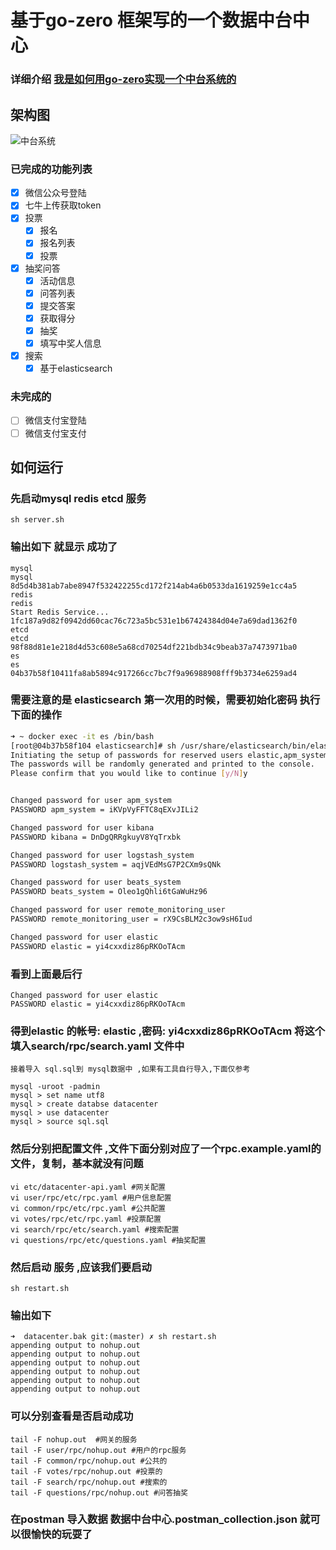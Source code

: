 # 基于go-zero 框架写的一个数据中台中心

### 详细介绍 [我是如何用go-zero实现一个中台系统的](https://www.cnblogs.com/jackluo/p/14148518.html)

## 架构图
![中台系统](https://img2020.cnblogs.com/blog/203395/202012/203395-20201217094615171-335437652.jpg "中台架构")

### 已完成的功能列表
- [x] 微信公众号登陆
- [x] 七牛上传获取token
- [x] 投票
    - [x] 报名
    - [x] 报名列表
    - [x] 投票
- [x] 抽奖问答
    - [x] 活动信息
    - [x] 问答列表
    - [x] 提交答案 
    - [x] 获取得分 
    - [x] 抽奖
    - [x] 填写中奖人信息    
- [x] 搜索
    - [x] 基于elasticsearch

### 未完成的        
- [ ] 微信支付宝登陆
- [ ] 微信支付宝支付

## 如何运行

### 先启动mysql redis etcd 服务
```shell
sh server.sh
```
### 输出如下 就显示 成功了
``` 
mysql
mysql
8d5d4b381ab7abe8947f532422255cd172f214ab4a6b0533da1619259e1cc4a5
redis
redis
Start Redis Service...
1fc187a9d82f0942dd60cac76c723a5bc531e1b67424384d04e7a69dad1362f0
etcd
etcd
98f88d81e1e218d4d53c608e5a68cd70254df221bdb34c9beab37a7473971ba0
es
es
04b37b58f10411fa8ab5894c917266cc7bc7f9a96988908fff9b3734e6259ad4
```
### 需要注意的是 elasticsearch 第一次用的时候，需要初始化密码 执行下面的操作
```bash
➜ ~ docker exec -it es /bin/bash
[root@04b37b58f104 elasticsearch]# sh /usr/share/elasticsearch/bin/elasticsearch-setup-passwords auto
Initiating the setup of passwords for reserved users elastic,apm_system,kibana,logstash_system,beats_system,remote_monitoring_user.
The passwords will be randomly generated and printed to the console.
Please confirm that you would like to continue [y/N]y


Changed password for user apm_system
PASSWORD apm_system = iKVpVyFFTC8qEXvJILi2

Changed password for user kibana
PASSWORD kibana = DnDgQRRgkuyV8YqTrxbk

Changed password for user logstash_system
PASSWORD logstash_system = aqjVEdMsG7P2CXm9sQNk

Changed password for user beats_system
PASSWORD beats_system = Oleo1gQhli6tGaWuHz96

Changed password for user remote_monitoring_user
PASSWORD remote_monitoring_user = rX9CsBLM2c3ow9sH6Iud

Changed password for user elastic
PASSWORD elastic = yi4cxxdiz86pRKOoTAcm
```
### 看到上面最后行 
```
Changed password for user elastic
PASSWORD elastic = yi4cxxdiz86pRKOoTAcm
```
### 得到elastic 的帐号: elastic ,密码: yi4cxxdiz86pRKOoTAcm 将这个填入search/rpc/search.yaml 文件中


    接着导入 sql.sql到 mysql数据中 ,如果有工具自行导入,下面仅参考
```
mysql -uroot -padmin
mysql > set name utf8
mysql > create databse datacenter
mysql > use datacenter
mysql > source sql.sql
```
### 然后分别把配置文件 ,文件下面分别对应了一个rpc.example.yaml的文件，复制，基本就没有问题

```
vi etc/datacenter-api.yaml #网关配置
vi user/rpc/etc/rpc.yaml #用户信息配置
vi common/rpc/etc/rpc.yaml #公共配置
vi votes/rpc/etc/rpc.yaml #投票配置
vi search/rpc/etc/search.yaml #搜索配置
vi questions/rpc/etc/questions.yaml #抽奖配置
```
### 然后启动 服务 ,应该我们要启动
```
sh restart.sh
```
### 输出如下
```
➜  datacenter.bak git:(master) ✗ sh restart.sh              
appending output to nohup.out
appending output to nohup.out
appending output to nohup.out
appending output to nohup.out 
appending output to nohup.out 
appending output to nohup.out    
```
### 可以分别查看是否启动成功
```
tail -F nohup.out  #网关的服务
tail -F user/rpc/nohup.out #用户的rpc服务
tail -F common/rpc/nohup.out #公共的
tail -F votes/rpc/nohup.out #投票的
tail -F search/rpc/nohup.out #搜索的
tail -F questions/rpc/nohup.out #问答抽奖
```

### 在postman 导入数据 数据中台中心.postman_collection.json  就可以很愉快的玩耍了